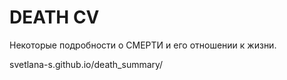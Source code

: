 # DEATH CV

Некоторые подробности о СМЕРТИ и его отношении к жизни.

svetlana-s.github.io/death_summary/
